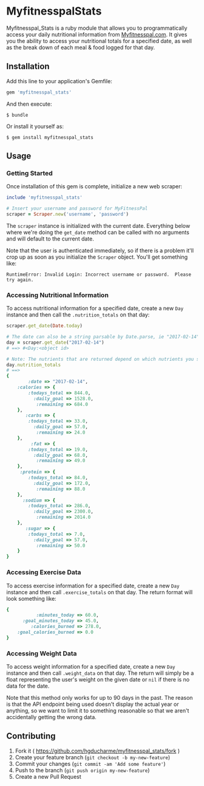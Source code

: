 # MyfitnesspalStats

Myfitnesspal_Stats is a ruby module that allows you to programmatically access your daily nutritional information from [Myfitnesspal.com](http://www.myfitnesspal.com/). It gives you the ability to access your nutritional totals for a specified date, as well as the break down of each meal & food logged for that day.

## Installation

Add this line to your application's Gemfile:

```ruby
gem 'myfitnesspal_stats'
```

And then execute:

    $ bundle

Or install it yourself as:

    $ gem install myfitnesspal_stats

## Usage

### Getting Started 

Once installation of this gem is complete, initialize a new web scraper: 

```ruby
include 'myfitnesspal_stats'

# Insert your username and password for MyFitnessPal
scraper = Scraper.new('username', 'password')
```

The `scraper` instance is initialized with the current date. Everything below where we're
doing the `get_date` method can be called with no arguments and will default to the current
date.


Note that the user is authenticated immediately, so if there is a problem it'll crop up
as soon as you initialize the `Scraper` object. You'll get something like:

```
RuntimeError: Invalid Login: Incorrect username or password.  Please try again.
```

### Accessing Nutritional Information 

To access nutritional information for a specified date, create a new `Day` instance and then call the `.nutrition_totals` on that day:

```ruby
scraper.get_date(Date.today)

# The date can also be a string parsable by Date.parse, ie "2017-02-14"
day = scraper.get_date("2017-02-14")
# ==> #<Day:<object id>

# Note: The nutrients that are returned depend on which nutrients you specified to track in your Myfitnesspal settings.
day.nutrition_totals
# ==> 
{
        :date => "2017-02-14",
    :calories => {
        :todays_total => 844.0,
          :daily_goal => 1528.0,
           :remaining => 684.0
    },
       :carbs => {
        :todays_total => 33.0,
          :daily_goal => 57.0,
           :remaining => 24.0
    },
         :fat => {
        :todays_total => 19.0,
          :daily_goal => 68.0,
           :remaining => 49.0
    },
     :protein => {
        :todays_total => 84.0,
          :daily_goal => 172.0,
           :remaining => 88.0
    },
      :sodium => {
        :todays_total => 286.0,
          :daily_goal => 2300.0,
           :remaining => 2014.0
    },
       :sugar => {
        :todays_total => 7.0,
          :daily_goal => 57.0,
           :remaining => 50.0
    }
}
```

### Accessing Exercise Data

To access exercise information for a specified date, create a new `Day` instance and then 
call `.exercise_totals` on that day. The return format will look something like:

```ruby
{
           :minutes_today => 60.0,
      :goal_minutes_today => 45.0,
         :calories_burned => 278.0,
    :goal_calories_burned => 0.0
}
```

### Accessing Weight Data

To access weight information for a specified date, create a new `Day` instance and then 
call `.weight_data` on that day. The return will simply be a float representing the user's
weight on the given date or `nil` if there is no data for the date.

Note that this method only works for up to 90 days in the past. The reason is that the
API endpoint being used doesn't display the actual year or anything, so we want to limit it
to something reasonable so that we aren't accidentally getting the wrong data.

## Contributing

1. Fork it ( https://github.com/hgducharme/myfitnesspal_stats/fork )
2. Create your feature branch (`git checkout -b my-new-feature`)
3. Commit your changes (`git commit -am 'Add some feature'`)
4. Push to the branch (`git push origin my-new-feature`)
5. Create a new Pull Request

